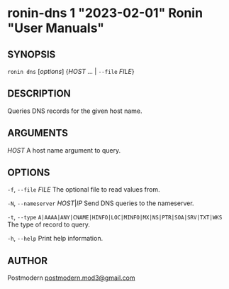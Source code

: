 # ronin-dns 1 "2023-02-01" Ronin "User Manuals"

## SYNOPSIS

`ronin dns` [*options*] {*HOST* ... \| `--file` *FILE*}

## DESCRIPTION

Queries DNS records for the given host name.

## ARGUMENTS

*HOST*
  A host name argument to query.

## OPTIONS

`-f`, `--file` *FILE*
  The optional file to read values from.

`-N`, `--nameserver` *HOST*|*IP*
  Send DNS queries to the nameserver.

`-t`, `--type` `A|AAAA|ANY|CNAME|HINFO|LOC|MINFO|MX|NS|PTR|SOA|SRV|TXT|WKS`
  The type of record to query.

`-h`, `--help`
  Print help information.

## AUTHOR

Postmodern <postmodern.mod3@gmail.com>

